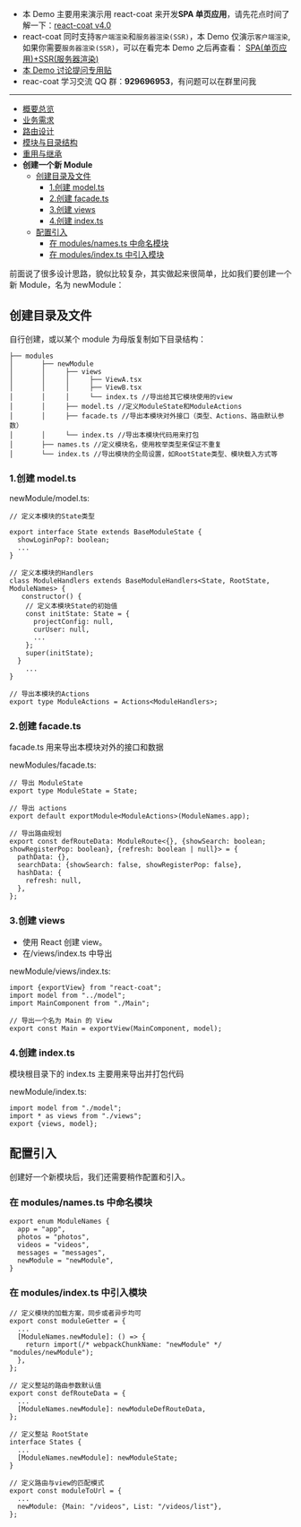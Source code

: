 - 本 Demo 主要用来演示用 react-coat 来开发**SPA 单页应用**，请先花点时间了解一下：[react-coat v4.0](https://github.com/wooline/react-coat)
- react-coat 同时支持`客户端渲染`和`服务器渲染(SSR)`，本 Demo 仅演示`客户端渲染`,如果你需要`服务器渲染(SSR)`，可以在看完本 Demo 之后再查看： [SPA(单页应用)+SSR(服务器渲染)](https://github.com/wooline/react-coat-ssr-demo)
- [本 Demo 讨论提问专用贴](https://github.com/wooline/react-coat-spa-demo/issues/1)
- reac-coat 学习交流 QQ 群：**929696953**，有问题可以在群里问我

---

- [概要总览](https://github.com/wooline/react-coat-spa-demo)
- [业务需求](https://github.com/wooline/react-coat-spa-demo/blob/master/docs/requirements.md)
- [路由设计](https://github.com/wooline/react-coat-spa-demo/blob/master/docs/router.md)
- [模块与目录结构](https://github.com/wooline/react-coat-spa-demo/blob/master/docs/modules.md)
- [重用与继承](https://github.com/wooline/react-coat-spa-demo/blob/master/docs/reuse.md)
- **创建一个新 Module**
  - [创建目录及文件](#创建目录及文件)
    - [1.创建 model.ts](#1创建-modelts)
    - [2.创建 facade.ts](#2创建-facadets)
    - [3.创建 views](#3创建-views)
    - [4.创建 index.ts](#4创建-indexts)
  - [配置引入](#配置引入)
    - [在 modules/names.ts 中命名模块](#在-modulesnamests-中命名模块)
    - [在 modules/index.ts 中引入模块](#在-modulesindexts-中引入模块)

前面说了很多设计思路，貌似比较复杂，其实做起来很简单，比如我们要创建一个新 Module，名为 newModule：

## 创建目录及文件

自行创建，或以某个 module 为母版复制如下目录结构：

```
├── modules
│       ├── newModule
│       │     ├── views
│       │     │     ├── ViewA.tsx
│       │     │     ├── ViewB.tsx
│       │     │     └── index.ts //导出给其它模块使用的view
│       │     ├── model.ts //定义ModuleState和ModuleActions
│       │     ├── facade.ts //导出本模块对外接口（类型、Actions、路由默认参数）
│       │     └── index.ts //导出本模块代码用来打包
│       ├── names.ts //定义模块名，使用枚举类型来保证不重复
│       └── index.ts //导出模块的全局设置，如RootState类型、模块载入方式等
```

### 1.创建 model.ts

newModule/model.ts:

```JS
// 定义本模块的State类型

export interface State extends BaseModuleState {
  showLoginPop?: boolean;
  ...
}

// 定义本模块的Handlers
class ModuleHandlers extends BaseModuleHandlers<State, RootState, ModuleNames> {
   constructor() {
    // 定义本模块State的初始值
    const initState: State = {
      projectConfig: null,
      curUser: null,
      ...
    };
    super(initState);
  }
    ...
}

// 导出本模块的Actions
export type ModuleActions = Actions<ModuleHandlers>;

```

### 2.创建 facade.ts

facade.ts 用来导出本模块对外的接口和数据

newModules/facade.ts:

```JS
// 导出 ModuleState
export type ModuleState = State;

// 导出 actions
export default exportModule<ModuleActions>(ModuleNames.app);

// 导出路由规划
export const defRouteData: ModuleRoute<{}, {showSearch: boolean; showRegisterPop: boolean}, {refresh: boolean | null}> = {
  pathData: {},
  searchData: {showSearch: false, showRegisterPop: false},
  hashData: {
    refresh: null,
  },
};
```

### 3.创建 views

- 使用 React 创建 view。
- 在/views/index.ts 中导出

newModule/views/index.ts:

```JS
import {exportView} from "react-coat";
import model from "../model";
import MainComponent from "./Main";

// 导出一个名为 Main 的 View
export const Main = exportView(MainComponent, model);

```

### 4.创建 index.ts

模块根目录下的 index.ts 主要用来导出并打包代码

newModule/index.ts:

```JS
import model from "./model";
import * as views from "./views";
export {views, model};
```

## 配置引入

创建好一个新模块后，我们还需要稍作配置和引入。

### 在 modules/names.ts 中命名模块

```JS
export enum ModuleNames {
  app = "app",
  photos = "photos",
  videos = "videos",
  messages = "messages",
  newModule = "newModule",
}

```

### 在 modules/index.ts 中引入模块

```JS
// 定义模块的加载方案，同步或者异步均可
export const moduleGetter = {
  ...
  [ModuleNames.newModule]: () => {
    return import(/* webpackChunkName: "newModule" */ "modules/newModule");
  },
};

// 定义整站的路由参数默认值
export const defRouteData = {
  ...
  [ModuleNames.newModule]: newModuleDefRouteData,
};

// 定义整站 RootState
interface States {
  ...
  [ModuleNames.newModule]: newModuleState;
}

// 定义路由与view的匹配模式
export const moduleToUrl = {
  ...
  newModule: {Main: "/videos", List: "/videos/list"},
};
```
